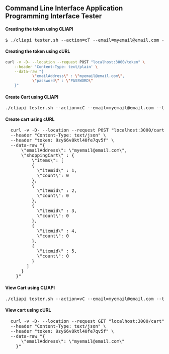## Command Line Interface Application Programming Interface Tester

<h4>Creating the token using CLIAPI</h4>
<pre>
$ ./cliapi_tester.sh --action=cT --email=myemail@email.com --data=PASSWORD
</pre>

<h4>Creating the token using cURL</h4>

``` sh
curl -v -D- --location --request POST "localhost:3000/token" \
    --header 'Content-Type: text/plain' \
    --data-raw "{
            \"emailAddress\" : \"myemail@email.com\",
            \"password\" : \"PASSWORD\"
    }"
```

<h4>Create Cart using CLIAPI</h4>
<pre>
./cliapi_tester.sh --action=cC --email=myemail@email.com --token=9zy66v8ktl40fe7qv5f
</pre>

<h4>Create cart using cURL</h4>
<pre>
  curl -v -D- --location --request POST "localhost:3000/cart" \
  --header "Content-Type: text/json" \
  --header "token: 9zy66v8ktl40fe7qv5f" \
  --data-raw "{
      \"emailAddress\": \"myemail@email.com\",
      \"shoppingCart\" : {
          \"items\": [
          {
            \"itemid\" : 1,
            \"count\": 0
          },
          {
            \"itemid\" : 2,
            \"count\": 0
          },
          {
            \"itemid\" : 3,
            \"count\": 0
          },
          {
            \"itemid\" : 4,
            \"count\": 0
          },
          {
            \"itemid\" : 5,
            \"count\": 0
          }
        ]
      }
    }"
</pre>

<h4>View Cart using CLIAPI</h4>
<pre>
./cliapi_tester.sh --action=vC --email=myemail@email.com --token=9zy66v8ktl40fe7qv5f
</pre>

<h4>View cart using cURL</h4>
<pre>
  curl -v -D- --location --request GET "localhost:3000/cart" \
  --header "Content-Type: text/json" \
  --header "token: 9zy66v8ktl40fe7qv5f" \
  --data-raw "{
      \"emailAddress\": \"myemail@email.com\"
    }"
</pre>
